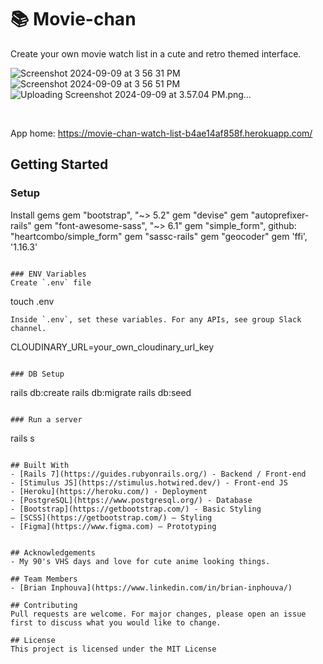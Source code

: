 # 📚 Movie-chan 

Create your own movie watch list in a cute and retro themed interface.

![Screenshot 2024-09-09 at 3 56 31 PM](https://github.com/user-attachments/assets/a4904258-b9fe-4e3e-a59e-41f7bef378c8)![Screenshot 2024-09-09 at 3 56 51 PM](https://github.com/user-attachments/assets/5de28a74-2a08-4fc4-b127-ce3b644fd8af)![Uploading Screenshot 2024-09-09 at 3.57.04 PM.png…]()


<br>

App home: https://movie-chan-watch-list-b4ae14af858f.herokuapp.com/
   

## Getting Started
### Setup

Install gems
gem "bootstrap", "~> 5.2"
gem "devise"
gem "autoprefixer-rails"
gem "font-awesome-sass", "~> 6.1"
gem "simple_form", github: "heartcombo/simple_form"
gem "sassc-rails"
gem "geocoder"
gem 'ffi', '1.16.3'
```

### ENV Variables
Create `.env` file
```
touch .env
```
Inside `.env`, set these variables. For any APIs, see group Slack channel.
```
CLOUDINARY_URL=your_own_cloudinary_url_key
```

### DB Setup
```
rails db:create
rails db:migrate
rails db:seed
```

### Run a server
```
rails s
```

## Built With
- [Rails 7](https://guides.rubyonrails.org/) - Backend / Front-end
- [Stimulus JS](https://stimulus.hotwired.dev/) - Front-end JS
- [Heroku](https://heroku.com/) - Deployment
- [PostgreSQL](https://www.postgresql.org/) - Database
- [Bootstrap](https://getbootstrap.com/) - Basic Styling
— [SCSS](https://getbootstrap.com/) — Styling
- [Figma](https://www.figma.com) — Prototyping


## Acknowledgements
- My 90's VHS days and love for cute anime looking things.

## Team Members
- [Brian Inphouva](https://www.linkedin.com/in/brian-inphouva/)

## Contributing
Pull requests are welcome. For major changes, please open an issue first to discuss what you would like to change.

## License
This project is licensed under the MIT License

